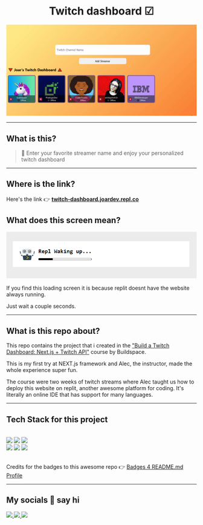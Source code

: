 <h1 align="center">Twitch dashboard ☑</h1>
<p align="center">
    <img src="./twitchdashboard.gif" alt="twitch dashboard animated gif"/>
</p>

---
## What is this?
>📌 Enter your favorite streamer name and enjoy your personalized twitch dashboard
---
## Where is the link?

Here's the link 👉 [**twitch-dashboard.joardev.repl.co**](https://twitch-dashboard.joardev.repl.co/)

## What does this screen mean?

<img src="./replit-loading-screen.png" alt="replit loading screen"/>

If you find this loading screen it is because replit doesnt have the website always running. 

Just wait a couple seconds.

---
## What is this repo about?

This repo contains the project that i created in the ["Build a Twitch Dashboard: Next.js + Twitch API"](https://buildspace.so/twitch-dashboard) course by Buildspace.

This is my first try at NEXT.js framework and Alec, the instructor, made the whole experience super fun.

The course were two weeks of twitch streams where Alec taught us how to deploy this website on replit, another awesome platform for coding.  It's literally an online IDE that has support for many languages.

---
## Tech Stack for this project


\
<img src="https://img.shields.io/badge/next.js-000000?style=for-the-badge&logo=nextdotjs&logoColor=white"/>
<img src="https://img.shields.io/badge/replit-667881?style=for-the-badge&logo=replit&logoColor=white" />
<img src="https://img.shields.io/badge/Twitch-9146FF?style=for-the-badge&logo=twitch&logoColor=white" />
<br>
<img src="https://img.shields.io/badge/HTML5-E34F26?style=for-the-badge&logo=html5&logoColor=white" />
<img src="https://img.shields.io/badge/CSS3-1572B6?style=for-the-badge&logo=css3&logoColor=white" />
<img src="https://img.shields.io/badge/JavaScript-323330?style=for-the-badge&logo=javascript&logoColor=F7DF1E" />



\
Credits for the badges to this awesome repo 👉 [Badges 4 README.md Profile](https://github.com/alexandresanlim/Badges4-README.md-Profile)

---
## My socials 👋 say hi

<p>
    <a href="https://github.com/joardev">
      <img src="https://img.shields.io/badge/Github-100000?style=for-the-badge&logo=github&logoColor=white" />
    </a>
    <a href="https://twitter.com/joardev">
      <img src="https://img.shields.io/badge/Twitter-1DA1F2?style=for-the-badge&logo=twitter&logoColor=white" />
    </a>
    <a href="ttps://www.linkedin.com/in/joardev/">
      <img src="https://img.shields.io/badge/Linkedin-0077B5?style=for-the-badge&logo=linkedin&logoColor=white" />
    </a>
</p>
